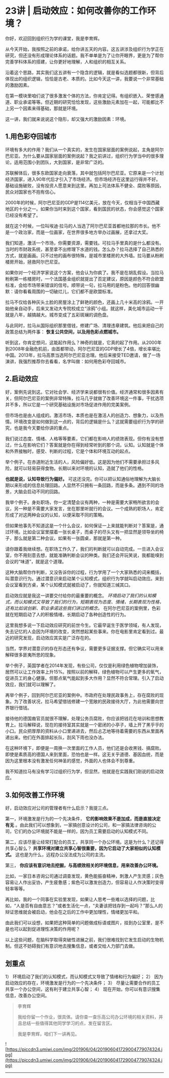 # 23讲 | 启动效应：如何改善你的工作环境？

你好，欢迎回到组织行为学的课堂，我是李育辉。

从今天开始，我按照之前的承诺，给你讲五天的内容。这五讲涉及组织行为学正在研究，但还没有形成理论体系的话题。我不单单是为了让你开眼界，更是为了帮你完善学科体系的搭建，让你更好地理解，人和组织的相互关系。

沿着这个思路，其实我们这五讲有一个隐含的逻辑，就是看似选题都很新，但背后体现出的组织逻辑，恰恰是古老、本质的。比如今天这一讲，我要说一个非常基础的激励因素。

在第一模块里咱们说了很多激发个体的方法，你肯定记得。有组织嵌入、荣誉感通道、职业承诺等等。但近期的研究恰恰发现，这些激励元素加在一起，可能都比不上另一个因素来得基础，那就是环境。

这一讲，我们就来说说这个隐形，却又强大的激励因素：环境。

## 1.用色彩夺回城市

环境有多大的作用？我们从一个真实的，发生在国家层面的案例说起，主角是阿尔巴尼亚。为什么要从国家层面的案例说起？我之前讲过，组织行为学当中的很多理论，适用范围小到团队，大到国家，是非常广泛的。

苏联解体后，很多东欧国家走向衰落，其中就包括阿尔巴尼亚。它原来是一个计划经济国家，进入90年代后才引入了市场经济。但市场经济在这里运行得并不好。基础设施破败，没有投资人愿意来到这里。再加上司法体系不健全、腐败等原因，民众对国家也不抱有信心。

2000年的时候，阿尔巴尼亚的GDP是114亿美元，放在今天，仅相当于中国西藏地区的十分之一。如果你当时来到这个国家，看到国民的状态，你会感觉这个国家已经没有希望了。

就在这个时候，一位叫埃迪·拉马的人当选了阿尔巴尼亚首都地拉那的市长。他不是一个政治家，而是一位画家，在世界很多地方举办过画展，还拿过大奖。

我们知道，激活一个市场，你需要资源，需要钱。可拉马手里真的是什么都没有。当时的市财政系统，甚至拿不出修理下水道的钱。怎么办？拉马选择了自己熟悉的方式，就是画画。只不过他的画布很特殊，是城市里楼房的大外墙。拉马要从粉刷楼房开始，拯救阿尔巴尼亚。

如果你对一个经济学家说这个方案，他会认为你疯了。我不是在胡乱假设。当拉马粉刷第一栋楼房时，一个法国基金组织就提出了否定建议，原因是颜色不符合欧盟标准，会给市场带来错误的信号。顺带说一句，拉马用的是粉色。他的回答很幽默：请你看看周围的一切破烂儿，它们都不是欧盟标准。

拉马不仅给各种灰头土脸的房屋涂上了鲜艳的颜色，还画上几十米高的涂鸦。一开始他亲自动手，后来又发动大专院校成立“涂鸦”小组。就这样，美化城市运动一干就是八年，越搞越大。城市变成了五彩斑斓的调色盘。

与此同时，拉马从国际组织那里借钱，修建广场、清理违章建筑。他后来把自己的政策总结为两件事： **恢复公共空间，以及用色彩点燃城市。**

听到这，你肯定想问，这能起作用么？神奇的就是，它真的起了作用。从2000年到2008年金融危机前，由首都带动，阿尔巴尼亚的GDP增长了4倍，增长率堪比中国。2013年，拉马高票当选阿尔巴尼亚总理。他后来接受TED邀请，做了一场演讲，我强烈推荐你去看看，名字叫做：如何用色彩夺回城市。

## 2.启动效应

好，案例先说到这。它对社会学、经济学来说都很有价值。经济通常和很多因素有关，但阿尔巴尼亚的案例非常特殊，拉马几乎就做了改善环境这一件事，干扰选项并不多，所以它是一个研究基础设施对市场促进作用的完美案例。

但市场也是由人组成的。激活市场，本质也是在激活人的创造力、想象力，以及热情。环境改变是如何做到这一点的，背后的逻辑是什么？这就需要组织行为学的研究，也是我今天要给你讲的重点。

我们说过态度、情绪、人格等等要素，它们都在影响人的绩效表现。但你有没有想过，什么在影响它们？答案就是你在得到经常听到的那个词，认知。认知就是个体和外界接触时，感受、判断的过程，它是个体和环境互动的起点。

举个例子。在赤道附近生活的人，风险偏好低。这是因为他们不需要承担过多风险，就可以轻易获得食物。长期以来对环境的认知，造就了他们的性格。

 **也就是说，认知导致行为偏好。** 可这还没完。你可以把认知通俗地理解为大脑长期以来形成的信息处理回路。人显然不只拥有一条回路，而是多条。遇到不同的场景，大脑会启动不同的回路。

我举个例子。身处职场，你一定清楚会议有两种，一种是需要大家畅所欲言的会议，另一种是不需要大家发言，坐在那里听就行的会议。一个成熟的职场人，肯定形成了对这两种会议的认知，以便采取不同的策略。

但如果他事先不知道这是一个什么会议，如何保证一上来就能判断对？答案是，通过环境。比如会议室里摆着一张长桌子，而桌子的尽头又有一把显然是领导坐的椅子，那么就是第二种会议。如果有一张圆桌，那就是第一种。

请你跟着我继续想。在职场工作久了，我们的判断就可以自动完成。一旦进入会议室，你不用刻意去想，就能准确判断会议的种类。我们还会开玩笑说，我都能嗅到会议的“味道”，就是这个道理。

这种大脑帮你作判断，又没告诉你的过程，行为学用了一个大家熟悉的词来概括，叫潜意识行为。通过潜意识来启动某个认知模式，组织行为学就叫启动效应。来到会议室看到方桌，某个认知模式就被启动了，你就知道三缄其口。

启动效应就是我这一讲要交付给你的最重要的概念。 *环境启动了我们的认知模式，而认知模式又导致了我们的行为，短期表现为态度、情绪，长期表现为性格，还有比如说创新、职业承诺这些我们讲过的概念。* 在阿尔巴尼亚的案例里，色彩就在短期启动了人的积极情绪，长期启动了各种创造性的行为。

这里我想多说一下启动效应研究的前世今生。它最早诞生于医学领域，有人发现，失去记忆的人会因为环境的改变，突然想起某些事来。你在电影里肯定看到过。最近的研究发现，启动效应其实是广泛存在的。

当然，学界对潜意识的存在形态还有争议，需要更多证据支撑。但它确实可以用来解释很多匪夷所思的现象。

举个例子，英国学者在2014年发现，有些公司，仅仅是利用绿色植物增加装饰，居然可以让工作效率上升15%。按照以前的解释，绿色植物可以产生更多的氧气，促进员工的身心健康。但那点氧气能起到多大作用？显然不符合常理。引入了启动效应，我们就可以理解了。

再举个例子，回到阿尔巴尼亚的案例中。市政府在处理民政事务上，存在腐败的现象。为了改善状况，拉马希望借钱修建一个宽敞的民政接待大厅，为此他需要向世界银行借钱。

接待他的德国裔官员就很不理解，处理公务员腐败，你应该把钱花在培训和思想教育上。拉马解释说，现在的接待室其实就是一个密闭的小亭子，墙上开了黑乎乎的小口。民众把厚厚的资料从小口里递进去，然后忐忑地等待着需要的东西从里面再递出来。他们在外面排起长队，刮风下雨也没办法。

在这种环境下，即便是一周换一次里面的工作人员，他们还是会收黑钱、搞腐败。即使是素质高的德国人来到里面，恐怕也是一样。这无关乎道德、基因血统，而是因为这里根本没有激发任何神圣的感觉，外面的人也体会不到尊重。

我不知道拉马有没有学习过组织行为学，但显然，他就是在实践我们刚说的启动效应。

## 3.如何改善工作环境

好，启动效应对公司的管理者有什么启示？我提三点。

第一，环境激发是行为的一个先决条件， **它的影响效果不是加成，而是直接决定有无** 。由此我们可以想象到，一家搞创意设计的公司，和一家搞法律咨询的公司，它们的办公环境就不能是一样的，因为员工需要启动的认知模式不同。

第二，应该尽量让经常打配合的员工，共享同一个办公环境。这是为什么？还记得共享心智么？ **共享环境对建立共享心智很重要，因为它启动了大家相似的认知模式。** 这也是为什么，远程办公没法成为公司的主流。

第三， **你应该有意识地去挖掘，与高绩效相关的环境信息，用来改善办公环境。**

比如，一家日本咨询公司通过调查发现，黄色能振奋精神，刺激人产生灵感；灰色容易让人作出妥协，产生疲惫感；紫色可以激发创造力，但容易让人作决策时变得轻率等等。

再比如，我的一个同事在实验里发现，如果让人思考一些难以选择的问题，比如，“人是否有自由意志？”或者生活化一点，“夫妻该把钱存到一起吗？”那么人的辩证思维就会被启动，他会在之后的工作中更加理性，情绪更加平和。

由此我们可以设想，如果把这种简单的问题做成标语或图片，挂到办公室里，是不是也可以起到促进理性决策的作用呢？

以上这些问题，在脑科学取得突破性进展之前，我们很难找到它发生启动的生物机制。但这不妨碍我们有意识地去搜集信息，或者交给人力部门去做。

## 划重点

1）	环境启动了我们的认知模式，而认知模式又导致了情绪和行为偏好；
2）	因为启动效应的存在，环境激发是行为的一个先决条件；
3）	尽量让需要合作的员工共享一个办公空间，这有利于建立共享心智；
4）	现在开始，你可以有意识搜集信息，改善办公空间。

> 李育辉
> 
> 我给你留一个作业，很具体。请你查一查乐高公司办公环境的相关资料，并且总结一些值得其他同学学习的点，发在留言区。
> 
> 我是李育辉，咱们下一讲再见。

![https://piccdn3.umiwi.com/img/201906/04/201906041729004779074324.jpg](https://piccdn3.umiwi.com/img/201906/04/201906041729004779074324.jpg)

---

